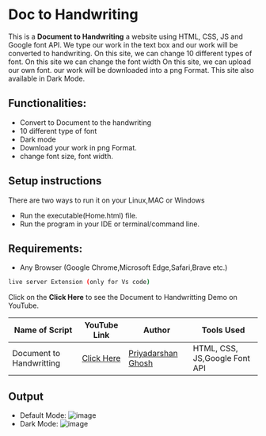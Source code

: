 # Doc to Handwriting
This is a **Document to Handwriting** a website using HTML, CSS, JS and Google font API. We type our work in the text box and our work will be converted to handwriting. On this site, we can change 10 different types of font. On this site we can change the font width On this site, we can upload our own font. our work will be downloaded into a png Format. This site also available in Dark Mode.


## Functionalities:

- Convert to Document to the handwriting
- 10 different type of font
- Dark mode
- Download your work in png Format.
- change font size, font width.

## Setup instructions
There are two ways to run it on your Linux,MAC or Windows

- Run the executable(Home.html) file.
- Run the program in your IDE or terminal/command line.

## Requirements:
-  Any Browser (Google Chrome,Microsoft Edge,Safari,Brave etc.)

```bash
live server Extension (only for Vs code)
```

Click on the **Click Here** to see the Document to Handwritting Demo on YouTube.

| Name of Script | YouTube Link |  Author | Tools Used |
| --- | --- | --- | --- 
|Document to Handwritting| [Click Here](https://www.youtube.com/watch?v=mLCL7OZ4JFQ)| [Priyadarshan Ghosh](https://github.com/Priyadarshan2000) |HTML, CSS, JS,Google Font API

## Output
- Default Mode:
![image](https://user-images.githubusercontent.com/62868878/109396018-7cecb200-7955-11eb-971c-b0bf6f15109d.png)
- Dark Mode:
![image](https://user-images.githubusercontent.com/62868878/109396022-883fdd80-7955-11eb-9dfc-ec0ad21e96f4.png)


